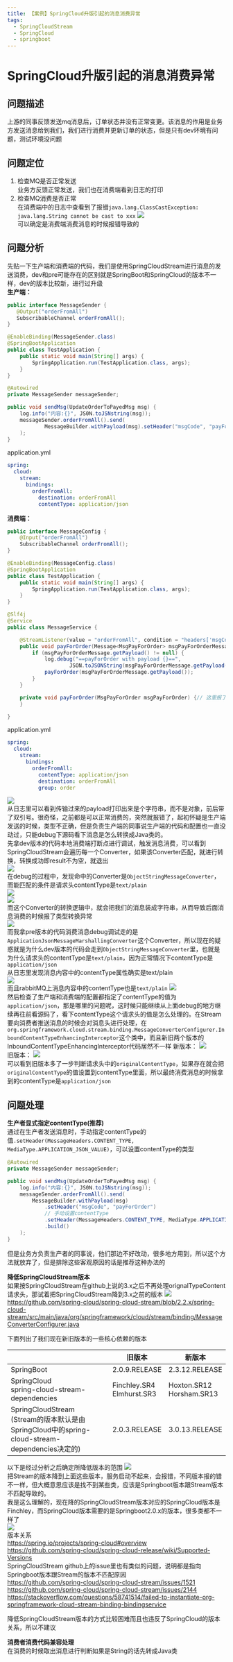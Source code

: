 ```yaml
---
title: 【案例】SpringCloud升版引起的消息消费异常
tags:
  - SpringCloudStream
  - SpringCloud
  - springboot
---
```

# SpringCloud升版引起的消息消费异常
## 问题描述
上游的同事反馈发送mq消息后，订单状态并没有正常变更。该消息的作用是业务方发送消息给到我们，我们进行消费并更新订单的状态，但是只有dev环境有问题，测试环境没问题

## 问题定位
1. 检查MQ是否正常发送  
   业务方反馈正常发送，我们也在消费端看到日志的打印  
2. 检查MQ消费是否正常  
   在消费端中的日志中查看到了报错`java.lang.ClassCastException: java.lang.String cannot be cast to xxx`
![](assets/springcloudstream/mq_error.png)  
可以确定是消费端消费消息的时候报错导致的

## 问题分析
先贴一下生产端和消费端的代码，我们是使用SpringCloudStream进行消息的发送消费，dev和pre可能存在的区别就是SpringBoot和SpringCloud的版本不一样，dev的版本比较新，进行过升级  
**生产端：**
```java
public interface MessageSender {
   @Output("orderFromAll")
   SubscribableChannel orderFromAll();
}
```
```java
@EnableBinding(MessageSender.class)
@SpringBootApplication
public class TestApplication {
    public static void main(String[] args) {
        SpringApplication.run(TestApplication.class, args);
    }
}
```
```java
@Autowired
private MessageSender messageSender;

public void sendMsg(UpdateOrderToPayedMsg msg) {
    log.info("内容:{}", JS0N.toJSNstring(msg));
    messageSender.orderFromAll().send(
            MessageBuilder.withPayload(msg).setHeader("msgCode", "payForOrder").build()
    );
}
```
application.yml
```yaml
spring:
  cloud:
    stream:
      bindings:
        orderFromAll:
          destination: orderFromAll
          contentType: application/json
```
**消费端：**
```java
public interface MessageConfig {
    @Input("orderFromAll")
    SubscribableChannel orderFromAll();
}
```
```java
@EnableBinding(MessageConfig.class)
@SpringBootApplication
public class TestApplication {
    public static void main(String[] args) {
        SpringApplication.run(TestApplication.class, args);
    }
}
```
```java
@Slf4j
@Service
public class MessageService {

    @StreamListener(value = "orderFromAll", condition = "headers['msgCode']=='payForOrder'")
    public void payForOrder(Message<MsgPayForOrder> msgPayForOrderMessage) {
        if (msgPayForOrderMessage.getPayload() != null) {
            log.debug("==payForOrder with payload {}==",
                    JSON.toJSONString(msgPayForOrderMessage.getPayload()));
            payForOrder(msgPayForOrderMessage.getPayload());
        }
    }

    private void payForOrder(MsgPayForOrder msgPayForOrder) {// 这里报了java.lang.ClassCastException
    }

}
```
application.yml
```yaml
spring:
  cloud:
    stream:
      bindings:
        orderFromAll:
          contentType: application/json
          destination: orderFromAll
          group: order
```
![](assets/springcloudstream/log.png)  
从日志里可以看到传输过来的payload打印出来是个字符串，而不是对象，前后带了双引号。很奇怪，之前都是可以正常消费的，突然就报错了，起初怀疑是生产端发送的时候，类型不正确，但是负责生产端的同事说生产端的代码和配置也一直没动过，只能debug下源码看下消息是怎么转换成Java类的。  
先拿dev版本的代码本地消费端打断点进行调试，触发消息消费，可以看到SpringCloudStream会遍历每一个Converter，如果该Converter匹配，就进行转换，转换成功即result不为空，就退出  
![](assets/springcloudstream/code1.png)  
在debug的过程中，发现命中的Converter是`ObjectStringMessageConverter`，而能匹配的条件是请求头contentType是`text/plain`  
![](assets/springcloudstream/code2.png)  
![](assets/springcloudstream/code3.png)  
而这个Converter的转换逻辑中，就会把我们的消息装成字符串，从而导致后面消息消费的时候报了类型转换异常  
![](assets/springcloudstream/code4.png)  
而我拿pre版本的代码消费消息debug调试走的是 `ApplicationJsonMessageMarshallingConverter`这个Converter，所以现在的疑惑就是为什么dev版本的代码会走到`ObjectStringMessageConverter`里，也就是为什么请求头的contentType是`text/plain`，因为正常情况下contentType是`application/json`  
从日志里发现消息内容中的contentType属性确实是text/plain  
![](assets/springcloudstream/log2.png)  
而且rabbitMQ上消息内容中的contentType也是`text/plain`
![](assets/springcloudstream/log3.png)  
然后检查了生产端和消费端的配置都指定了contentType的值为`application/json`，那是哪里的问题呢，这时候只能继续从上面debug的地方继续再往前看源码了，看下contentType这个请求头的值是怎么处理的。在Stream要向消费者推送消息的时候会对消息头进行处理，在`org.springframework.cloud.stream.binding.MessageConverterConfigurer.InboundContentTypeEnhancingInterceptor`这个类中，而且新旧两个版本的InboundContentTypeEnhancingInterceptor代码居然不一样
新版本：
![](assets/springcloudstream/scs.png)  
旧版本：
![](assets/springcloudstream/scs2.png)  
可以看到旧版本多了一步判断请求头中的`originalContentType`，如果存在就会把`originalContentType`的值设置到contentType里面，所以最终消费消息的时候拿到的contentType是`application/json`

## 问题处理
**生产者显式指定contentType(推荐)**  
通过在生产者发送消息时，手动指定contentType的值`.setHeader(MessageHeaders.CONTENT_TYPE, MediaType.APPLICATION_JSON_VALUE)`，可以设置contentType的类型
```java
@Autowired
private MessageSender messageSender;

public void sendMsg(UpdateOrderToPayedMsg msg) {
    log.info("内容:{}", JS0N.toJSNstring(msg));
    messageSender.orderFromAll().send(
        MessageBuilder.withPayload(msg)
            .setHeader("msgCode", "payForOrder")
            // 手动设置contentType
            .setHeader(MessageHeaders.CONTENT_TYPE, MediaType.APPLICATION_JSON_VALUE)
            .build()
    );
}
```
但是业务方负责生产者的同事说，他们那边不好改动，很多地方用到，所以这个方法就放弃了，但是排除这些客观原因的话是推荐这种办法的  

**降低SpringCloudStream版本**  
如果按SpringCloudStream在github上说的3.x之后不再处理orignalTypeContent请求头，那试着把SpringCloudStream降到3.x之前的版本
![](assets/springcloudstream/github.png)  
https://github.com/spring-cloud/spring-cloud-stream/blob/2.2.x/spring-cloud-stream/src/main/java/org/springframework/cloud/stream/binding/MessageConverterConfigurer.java  

下面列出了我们现在新旧版本的一些核心依赖的版本

|                                                  | 旧版本               | 新版本              |
|--------------------------------------------------|-------------------|------------------|
| SpringBoot                                       | 2.0.9.RELEASE     | 2.3.12.RELEASE   |
| SpringCloud <br>spring-cloud-stream-dependencies | Finchley.SR4 <br> Elmhurst.SR3| Hoxton.SR12 <br> Horsham.SR13|
| SpringCloudStream   <br>     (Stream的版本默认是由SpringCloud中的spring-cloud-stream-dependencies决定的)                    |     2.0.3.RELEASE              |          3.0.13.RELEASE        |

以下是经过分析之后确定所降低版本的范围
![](assets/springcloudstream/maven.png)   
把Stream的版本降到上面这些版本，服务启动不起来，会报错，不同版本报的错不一样，但大概意思应该是找不到某些类，应该是Springboot版本跟Stream版本不匹配导致的。  
我是这么理解的，现在降的SpringCloudStream版本对应的SpringCloud版本是Finchley，而SpringCloud版本需要的是Springboot2.0.x的版本，很多类都不一样了  
![](assets/springcloudstream/verson.png)   
版本关系  
https://spring.io/projects/spring-cloud#overview  
https://github.com/spring-cloud/spring-cloud-release/wiki/Supported-Versions  
SpringCloudStream github上的issue里也有类似的问题，说明都是指向Springboot版本跟Stream的版本不匹配原因  
https://github.com/spring-cloud/spring-cloud-stream/issues/1521  
https://github.com/spring-cloud/spring-cloud-stream/issues/2144  
https://stackoverflow.com/questions/58741514/failed-to-instantiate-org-springframework-cloud-stream-binding-bindingservice  

降低SpringCloudStream版本的方式比较困难而且也违反了SpringCloud的版本关系，所以不建议  

**消费者消费代码兼容处理**  
在消费的时候取出消息进行判断如果是String的话先转成Java类  

